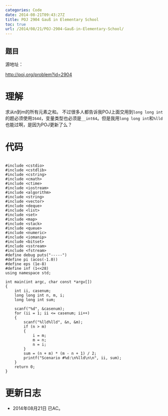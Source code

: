 ```yaml
---
categories: Code
date: 2014-08-21T09:43:27Z
title: POJ 2904 Gauß in Elementary School
toc: true
url: /2014/08/21/POJ-2904-Gauß-in-Elementary-School/
---
```


## 题目
源地址：

http://poj.org/problem?id=2904

# 理解
求从n到m的所有元素之和。
不过很多人都告诉我POJ上面交用到`long long int`的题必须使用``I64d``，变量类型也必须是`__int64`。但是我用`long long int`和`%lld`也能过啊，是因为POJ更新了么？

<!--more-->

# 代码

```

#include <cstdio>
#include <cstdlib>
#include <cstring>
#include <cmath>
#include <ctime>
#include <iostream>
#include <algorithm>
#include <string>
#include <vector>
#include <deque>
#include <list>
#include <set>
#include <map>
#include <stack>
#include <queue>
#include <numeric>
#include <iomanip>
#include <bitset>
#include <sstream>
#include <fstream>
#define debug puts("-----")
#define pi (acos(-1.0))
#define eps (1e-8)
#define inf (1<<28)
using namespace std;

int main(int argc, char const *argv[])
{
    int ii, casenum;
    long long int n, m, i;
    long long int sum;

    scanf("%d", &casenum);
    for (ii = 1; ii <= casenum; ii++)
    {
        scanf("%lld%lld", &n, &m);
        if (n > m)
        {
            i = m;
            m = n;
            n = i;
        }
        sum = (n + m) * (m - n + 1) / 2;
        printf("Scenario #%d:\n%lld\n\n", ii, sum);
    }
    return 0;
}

```

# 更新日志
- 2014年08月21日 已AC。